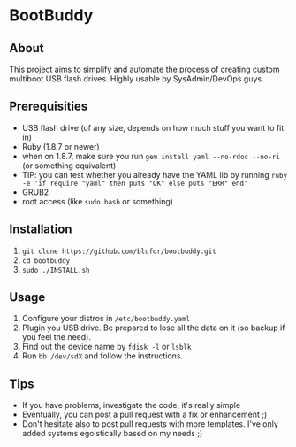 # BootBuddy

## About
This project aims to simplify and automate the process of creating custom multiboot USB flash drives. Highly usable by SysAdmin/DevOps guys.

## Prerequisities

 * USB flash drive (of any size, depends on how much stuff you want to fit in)
 * Ruby (1.8.7 or newer)
  * when on 1.8.7, make sure you run ```gem install yaml --no-rdoc --no-ri``` (or something equivalent)
  * TIP: you can test whether you already have the YAML lib by running ```ruby -e 'if require "yaml" then puts "OK" else puts "ERR" end'```
 * GRUB2
 * root access (like ```sudo bash``` or something)

## Installation

 1. ```git clone https://github.com/blufor/bootbuddy.git```
 2. ```cd bootbuddy```
 3. ```sudo ./INSTALL.sh```

## Usage

 1. Configure your distros in ```/etc/bootbuddy.yaml```
 2. Plugin you USB drive. Be prepared to lose all the data on it (so backup if you feel the need).
 3. Find out the device name by ```fdisk -l``` or ```lsblk```
 4. Run ```bb /dev/sdX``` and follow the instructions.

## Tips

 * If you have problems, investigate the code, it's really simple
 * Eventually, you can post a pull request with a fix or enhancement ;)
 * Don't hesitate also to post pull requests with more templates. I've only added systems egoistically based on my needs ;)
